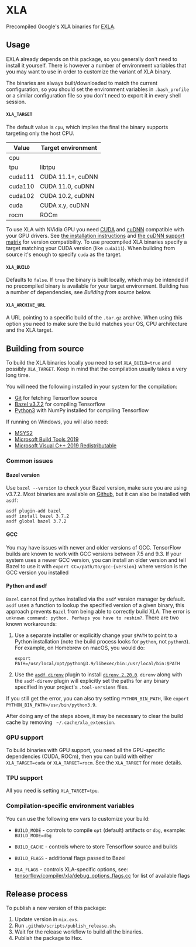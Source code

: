 # XLA

Precompiled Google's XLA binaries for [EXLA](https://github.com/elixir-nx/nx/tree/main/exla).

## Usage

EXLA already depends on this package, so you generally don't need to install it yourself.
There is however a number of environment variables that you may want to use in order to
customize the variant of XLA binary.

The binaries are always built/downloaded to match the current configuration, so you should
set the environment variables in `.bash_profile` or a similar configuration file so you don't
need to export it in every shell session.

#### `XLA_TARGET`

The default value is `cpu`, which implies the final the binary supports targeting
only the host CPU.

| Value | Target environment |
| --- | --- |
| cpu | |
| tpu | libtpu |
| cuda111 | CUDA 11.1+, cuDNN |
| cuda110 | CUDA 11.0, cuDNN |
| cuda102 | CUDA 10.2, cuDNN |
| cuda | CUDA x.y, cuDNN |
| rocm | ROCm |

To use XLA with NVidia GPU you need [CUDA](https://developer.nvidia.com/cuda-downloads)
and [cuDNN](https://developer.nvidia.com/cudnn) compatible with your GPU drivers.
See [the installation instructions](https://docs.nvidia.com/deeplearning/cudnn/install-guide/index.html)
and [the cuDNN support matrix](https://docs.nvidia.com/deeplearning/cudnn/support-matrix/index.html)
for version compatibility. To use precompiled XLA binaries specify a target matching
your CUDA version (like `cuda111`). When building from source it's enough to specify
`cuda` as the target.

#### `XLA_BUILD`

Defaults to `false`. If `true` the binary is built locally, which may be intended
if no precompiled binary is available for your target environment. Building has
a number of dependencies, see *Building from source* below.

#### `XLA_ARCHIVE_URL`

A URL pointing to a specific build of the `.tar.gz` archive. When using this option
you need to make sure the build matches your OS, CPU architecture and the XLA target.

## Building from source

To build the XLA binaries locally you need to set `XLA_BUILD=true` and possibly `XLA_TARGET`.
Keep in mind that the compilation usually takes a very long time.

You will need the following installed in your system for the compilation:

  * [Git](https://git-scm.com/) for fetching Tensorflow source
  * [Bazel v3.7.2](https://bazel.build/) for compiling Tensorflow
  * [Python3](https://python.org) with NumPy installed for compiling Tensorflow

If running on Windows, you will also need:

  * [MSYS2](https://www.msys2.org/)
  * [Microsoft Build Tools 2019](https://visualstudio.microsoft.com/downloads/)
  * [Microsoft Visual C++ 2019 Redistributable](https://visualstudio.microsoft.com/downloads/)

### Common issues

#### Bazel version

Use `bazel --version` to check your Bazel version, make sure you are using v3.7.2.
Most binaries are available on [Github](https://github.com/bazelbuild/bazel/releases),
but it can also be installed with `asdf`:

```shell
asdf plugin-add bazel
asdf install bazel 3.7.2
asdf global bazel 3.7.2
```

#### GCC

You may have issues with newer and older versions of GCC. TensorFlow builds are known to work
with GCC versions between 7.5 and 9.3. If your system uses a newer GCC version, you can install
an older version and tell Bazel to use it with `export CC=/path/to/gcc-{version}` where version
is the GCC version you installed

#### Python and asdf

`Bazel` cannot find `python` installed via the `asdf` version manager by default. `asdf` uses a
function to lookup the specified version of a given binary, this approach prevents `Bazel` from
being able to correctly build XLA. The error is `unknown command: python. Perhaps you have to reshim?`.
There are two known workarounds:

1. Use a separate installer or explicitly change your `$PATH` to point to a Python installation (note
   the build process looks for `python`, not `python3`). For example, on Homebrew on macOS, you would do:

    ```shell
    export PATH=/usr/local/opt/python@3.9/libexec/bin:/usr/local/bin:$PATH
    ```

2. Use the [`asdf direnv`](https://github.com/asdf-community/asdf-direnv) plugin to install [`direnv 2.20.0`](https://direnv.net).
   `direnv` along with the `asdf-direnv` plugin will explicitly set the paths for any binary specified
   in your project's `.tool-versions` files.

If you still get the error, you can also try setting `PYTHON_BIN_PATH`, like `export PYTHON_BIN_PATH=/usr/bin/python3.9`.

After doing any of the steps above, it may be necessary to clear the build cache by removing ` ~/.cache/xla_extension`.

### GPU support

To build binaries with GPU support, you need all the GPU-specific dependencies (CUDA, ROCm),
then you can build with either `XLA_TARGET=cuda` or `XLA_TARGET=rocm`. See the `XLA_TARGET`
for more details.

### TPU support

All you need is setting `XLA_TARGET=tpu`.

### Compilation-specific environment variables

You can use the following env vars to customize your build:

  * `BUILD_MODE` - controls to compile `opt` (default) artifacts or `dbg`, example: `BUILD_MODE=dbg`

  * `BUILD_CACHE` - controls where to store Tensorflow source and builds

  * `BUILD_FLAGS` - additional flags passed to Bazel

  * `XLA_FLAGS` - controls XLA-specific options, see: [tensorflow/compiler/xla/debug_options_flags.cc](https://github.com/tensorflow/tensorflow/blob/master/tensorflow/compiler/xla/debug_options_flags.cc)
    for list of available flags

## Release process

To publish a new version of this package:

1. Update version in `mix.exs`.
2. Run `.github/scripts/publish_release.sh`.
3. Wait for the release workflow to build all the binaries.
4. Publish the package to Hex.
